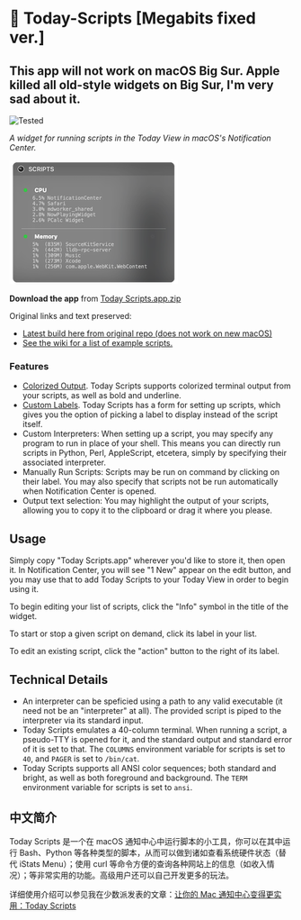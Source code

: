 #  Today-Scripts [Megabits fixed ver.]

## This app will not work on macOS Big Sur. Apple killed all old-style widgets on Big Sur, I'm very sad about it.

![Tested](https://img.shields.io/badge/Tested%20on-macOS%2010.15-green)

*A widget for running scripts in the Today View in macOS's Notification Center.*

![Screenshot](widget-screenshot.png)

**Download the app** from [Today Scripts.app.zip](https://github.com/megabitsenmzq/Today-Scripts/releases/download/1.4a/Today.Scripts.app.zip)

Original links and text preserved:  

- [Latest build here from original repo (does not work on new macOS)](https://github.com/SamRothCA/Today-Scripts/releases)
- [See the wiki for a list of example scripts.](https://github.com/SamRothCA/Today-Scripts/wiki)

### Features

* [Colorized Output](http://i.imgur.com/Yvj2ePG.png). Today Scripts supports colorized terminal output from your scripts, as well as bold and underline.
* [Custom Labels](http://i.imgur.com/LL4s6Ao.png). Today Scripts has a form for setting up scripts, which gives you the option of picking a label to display instead of the script itself.
* Custom Interpreters: When setting up a script, you may specify any program to run in place of your shell. This means you can directly run scripts in Python, Perl, AppleScript, etcetera, simply by specifying their associated interpreter.
* Manually Run Scripts: Scripts may be run on command by clicking on their label. You may also specify that scripts not be run automatically when Notification Center is opened.
* Output text selection: You may highlight the output of your scripts, allowing you to copy it to the clipboard or drag it where you please.

## Usage

Simply copy "Today Scripts.app" wherever you'd like to store it, then open it. In Notification Center, you will see "1 New" appear on the edit button, and you may use that to add Today Scripts to your Today View in order to begin using it.

To begin editing your list of scripts, click the "Info" symbol in the title of the widget.

To start or stop a given script on demand, click its label in your list.

To edit an existing script, click the "action" button to the right of its label.

## Technical Details

* An interpreter can be speficied using a path to any valid executable (it need not be an "interpreter" at all). The provided script is piped to the interpreter via its standard input.
* Today Scripts emulates a 40-column terminal. When running a script, a pseudo-TTY is opened for it, and the standard output and standard error of it is set to that. The `COLUMNS` environment variable for scripts is set to `40`, and `PAGER` is set to `/bin/cat`.
* Today Scripts supports all ANSI color sequences; both standard and bright, as well as both foreground and background. The `TERM` environment variable for scripts is set to `ansi`.

## 中文简介

Today Scripts 是一个在 macOS 通知中心中运行脚本的小工具，你可以在其中运行 Bash、Python 等各种类型的脚本，从而可以做到诸如查看系统硬件状态（替代 iStats Menu）；使用 curl 等命令方便的查询各种网站上的信息（如收入情况）；等非常实用的功能。高级用户还可以自己开发更多的玩法。

详细使用介绍可以参见我在少数派发表的文章：[让你的 Mac 通知中心变得更实用：Today Scripts](https://sspai.com/post/40169)



